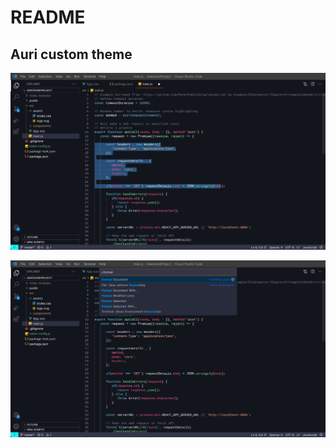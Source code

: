 # README

## Auri custom theme
<p align="center">
	<img src="./assets/theme-1.jpeg"> 
<p>

<p align="center">
	<img src="./assets/theme-2.jpeg"> 
<p>
